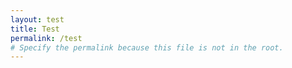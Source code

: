 ```yaml
---
layout: test
title: Test
permalink: /test
# Specify the permalink because this file is not in the root.
---
```


<style>
#large-header {
  background: black;
}
</style>

<div id="large-header" class="large-header">
  <canvas id="hero-canvas"></canvas>
</div>
